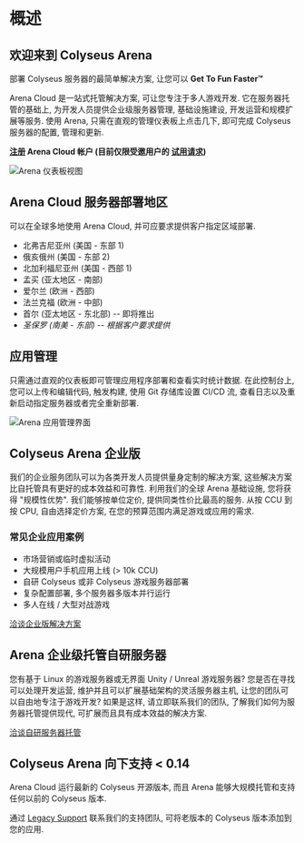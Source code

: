 # 概述

## 欢迎来到 Colyseus Arena
部署 Colyseus 服务器的最简单解决方案, 让您可以 **Get To Fun Faster™**

Arena Cloud 是一站式托管解决方案, 可让您专注于多人游戏开发. 它在服务器托管的基础上, 为开发人员提供企业级服务器管理, 基础设施建设, 开发运营和规模扩展等服务. 使用 Arena, 只需在直观的管理仪表板上点击几下, 即可完成 Colyseus 服务器的配置, 管理和更新.

**[注册](https://https://console.colyseus.io/register) Arena Cloud 帐户 (目前仅限受邀用户的 [试用请求](https://www.colyseus.io/arena))**

![Arena 仪表板视图](../../images/dashboard-view.jpg)

## Arena Cloud 服务器部署地区
可以在全球多地使用 Arena Cloud, 并可应要求提供客户指定区域部署.

- 北弗吉尼亚州 (美国 - 东部 1)
- 俄亥俄州 (美国 - 东部 2)
- 北加利福尼亚州 (美国 - 西部 1)
- 孟买 (亚太地区 - 南部)
- 爱尔兰 (欧洲 - 西部)
- 法兰克福 (欧洲 - 中部)
- 首尔 (亚太地区 - 东北部) -- 即将推出
- *圣保罗 (南美 - 东部) -- 根据客户要求提供*

## 应用管理
只需通过直观的仪表板即可管理应用程序部署和查看实时统计数据. 在此控制台上, 您可以上传和编辑代码, 触发构建, 使用 Git 存储库设置 CI/CD 流, 查看日志以及重新启动指定服务器或者完全重新部署.

![Arena 应用管理界面](../../images/app-manage-view.jpg)


## Colyseus Arena 企业版
我们的企业服务团队可以为各类开发人员提供量身定制的解决方案, 这些解决方案比自托管具有更好的成本效益和可靠性. 利用我们的全球 Arena 基础设施, 您将获得 "规模性优势". 我们能够按单位定价, 提供同类性价比最高的服务. 从按 CCU 到按 CPU, 自由选择定价方案, 在您的预算范围内满足游戏或应用的需求.

### 常见企业应用案例
- 市场营销或临时虚拟活动
- 大规模用户手机应用上线 (> 10k CCU)
- 自研 Colyseus 或非 Colyseus 游戏服务器部署
- 复杂配置部署, 多个服务器多版本并行运行
- 多人在线 / 大型对战游戏

[洽谈企业版解决方案](mailto:contact@lucidsight.com)

## Arena 企业级托管自研服务器
您有基于 Linux 的游戏服务器或无界面 Unity / Unreal 游戏服务器? 您是否在寻找可以处理开发运营, 维护并且可以扩展基础架构的灵活服务器主机, 让您的团队可以自由地专注于游戏开发? 如果是这样, 请立即联系我们的团队, 了解我们如何为服务器托管提供现代, 可扩展而且具有成本效益的解决方案.

[洽谈自研服务器托管](mailto:support@lucidsight.com)

## Colyseus Arena 向下支持 < 0.14
Arena Cloud 运行最新的 Colyseus 开源版本, 而且 Arena 能够大规模托管和支持任何以前的 Colyseus 版本.

通过 [Legacy Support](mailto:support@lucidsight.com) 联系我们的支持团队, 可将老版本的 Colyseus 版本添加到您的应用.
